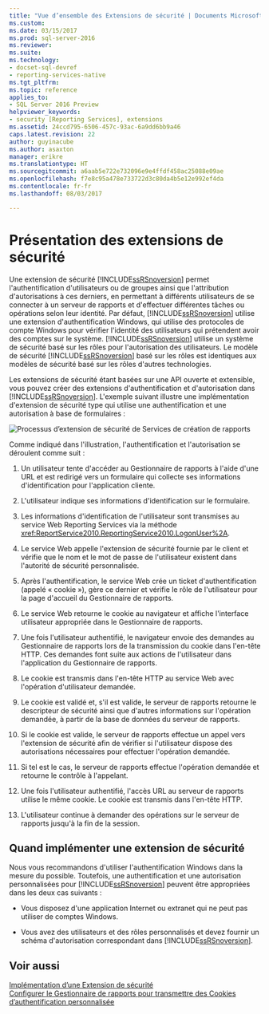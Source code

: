 ```yaml
---
title: "Vue d’ensemble des Extensions de sécurité | Documents Microsoft"
ms.custom: 
ms.date: 03/15/2017
ms.prod: sql-server-2016
ms.reviewer: 
ms.suite: 
ms.technology:
- docset-sql-devref
- reporting-services-native
ms.tgt_pltfrm: 
ms.topic: reference
applies_to:
- SQL Server 2016 Preview
helpviewer_keywords:
- security [Reporting Services], extensions
ms.assetid: 24ccd795-6506-457c-93ac-6a9dd6bb9a46
caps.latest.revision: 22
author: guyinacube
ms.author: asaxton
manager: erikre
ms.translationtype: HT
ms.sourcegitcommit: a6aab5e722e732096e9e4ffdf458ac25088e09ae
ms.openlocfilehash: f7e8c95a478e733722d3c80da4b5e12e992ef4da
ms.contentlocale: fr-fr
ms.lasthandoff: 08/03/2017

---
```

# <a name="security-extensions-overview"></a>Présentation des extensions de sécurité
  Une extension de sécurité [!INCLUDE[ssRSnoversion](../../../includes/ssrsnoversion-md.md)] permet l'authentification d'utilisateurs ou de groupes ainsi que l'attribution d'autorisations à ces derniers, en permettant à différents utilisateurs de se connecter à un serveur de rapports et d'effectuer différentes tâches ou opérations selon leur identité. Par défaut, [!INCLUDE[ssRSnoversion](../../../includes/ssrsnoversion-md.md)] utilise une extension d'authentification Windows, qui utilise des protocoles de compte Windows pour vérifier l'identité des utilisateurs qui prétendent avoir des comptes sur le système. [!INCLUDE[ssRSnoversion](../../../includes/ssrsnoversion-md.md)] utilise un système de sécurité basé sur les rôles pour l'autorisation des utilisateurs. Le modèle de sécurité [!INCLUDE[ssRSnoversion](../../../includes/ssrsnoversion-md.md)] basé sur les rôles est identiques aux modèles de sécurité basé sur les rôles d'autres technologies.  
  
 Les extensions de sécurité étant basées sur une API ouverte et extensible, vous pouvez créer des extensions d'authentification et d'autorisation dans [!INCLUDE[ssRSnoversion](../../../includes/ssrsnoversion-md.md)]. L'exemple suivant illustre une implémentation d'extension de sécurité type qui utilise une authentification et une autorisation à base de formulaires :  
  
 ![Processus d’extension de sécurité de Services de création de rapports](../../../reporting-services/extensions/security-extension/media/rosettasecurityextensionflow.gif "processus d’extension de sécurité de Reporting Services")  
  
 Comme indiqué dans l'illustration, l'authentification et l'autorisation se déroulent comme suit :  
  
1.  Un utilisateur tente d'accéder au Gestionnaire de rapports à l'aide d'une URL et est redirigé vers un formulaire qui collecte ses informations d'identification pour l'application cliente.  
  
2.  L'utilisateur indique ses informations d'identification sur le formulaire.  
  
3.  Les informations d'identification de l'utilisateur sont transmises au service Web Reporting Services via la méthode <xref:ReportService2010.ReportingService2010.LogonUser%2A>.  
  
4.  Le service Web appelle l'extension de sécurité fournie par le client et vérifie que le nom et le mot de passe de l'utilisateur existent dans l'autorité de sécurité personnalisée.  
  
5.  Après l'authentification, le service Web crée un ticket d'authentification (appelé « cookie »), gère ce dernier et vérifie le rôle de l'utilisateur pour la page d'accueil du Gestionnaire de rapports.  
  
6.  Le service Web retourne le cookie au navigateur et affiche l'interface utilisateur appropriée dans le Gestionnaire de rapports.  
  
7.  Une fois l'utilisateur authentifié, le navigateur envoie des demandes au Gestionnaire de rapports lors de la transmission du cookie dans l'en-tête HTTP. Ces demandes font suite aux actions de l'utilisateur dans l'application du Gestionnaire de rapports.  
  
8.  Le cookie est transmis dans l'en-tête HTTP au service Web avec l'opération d'utilisateur demandée.  
  
9. Le cookie est validé et, s'il est valide, le serveur de rapports retourne le descripteur de sécurité ainsi que d'autres informations sur l'opération demandée, à partir de la base de données du serveur de rapports.  
  
10. Si le cookie est valide, le serveur de rapports effectue un appel vers l'extension de sécurité afin de vérifier si l'utilisateur dispose des autorisations nécessaires pour effectuer l'opération demandée.  
  
11. Si tel est le cas, le serveur de rapports effectue l'opération demandée et retourne le contrôle à l'appelant.  
  
12. Une fois l'utilisateur authentifié, l'accès URL au serveur de rapports utilise le même cookie. Le cookie est transmis dans l'en-tête HTTP.  
  
13. L'utilisateur continue à demander des opérations sur le serveur de rapports jusqu'à la fin de la session.  
  
## <a name="when-to-implement-a-security-extension"></a>Quand implémenter une extension de sécurité  
 Nous vous recommandons d'utiliser l'authentification Windows dans la mesure du possible. Toutefois, une authentification et une autorisation personnalisées pour [!INCLUDE[ssRSnoversion](../../../includes/ssrsnoversion-md.md)] peuvent être appropriées dans les deux cas suivants :  
  
-   Vous disposez d'une application Internet ou extranet qui ne peut pas utiliser de comptes Windows.  
  
-   Vous avez des utilisateurs et des rôles personnalisés et devez fournir un schéma d'autorisation correspondant dans [!INCLUDE[ssRSnoversion](../../../includes/ssrsnoversion-md.md)].  
  
## <a name="see-also"></a>Voir aussi  
 [Implémentation d’une Extension de sécurité](../../../reporting-services/extensions/security-extension/implementing-a-security-extension.md)   
 [Configurer le Gestionnaire de rapports pour transmettre des Cookies d’authentification personnalisée](https://msdn.microsoft.com/library/ms345241(v=sql.110).aspx)  
  
  
